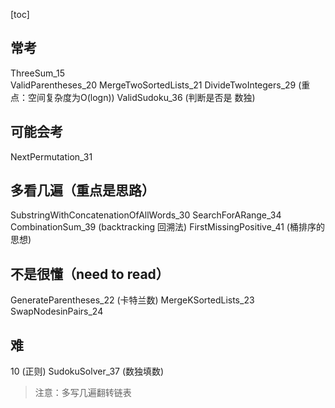 [toc]
## 常考
ThreeSum_15     
ValidParentheses_20
MergeTwoSortedLists_21
DivideTwoIntegers_29 (重点：空间复杂度为O(logn))
ValidSudoku_36  (判断是否是 数独)


## 可能会考
NextPermutation_31


## 多看几遍（重点是思路）
SubstringWithConcatenationOfAllWords_30
SearchForARange_34
CombinationSum_39 (backtracking 回溯法)
FirstMissingPositive_41 (桶排序的思想)


## 不是很懂（need to read）
GenerateParentheses_22 (卡特兰数)
MergeKSortedLists_23
SwapNodesinPairs_24


## 难
10 (正则)
SudokuSolver_37 (数独填数)


> 注意：多写几遍翻转链表